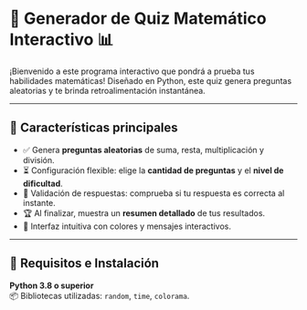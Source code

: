 # 🧮 Generador de Quiz Matemático Interactivo 📊

¡Bienvenido a este programa interactivo que pondrá a prueba tus habilidades matemáticas! Diseñado en Python, este quiz genera preguntas aleatorias y te brinda retroalimentación instantánea.

---

## 🚀 Características principales
- ✅ Genera **preguntas aleatorias** de suma, resta, multiplicación y división.
- ⏳ Configuración flexible: elige la **cantidad de preguntas** y el **nivel de dificultad**.
- 📝 Validación de respuestas: comprueba si tu respuesta es correcta al instante.
- 🏆 Al finalizar, muestra un **resumen detallado** de tus resultados.
- 🎨 Interfaz intuitiva con colores y mensajes interactivos.

---

## 🔧 Requisitos e Instalación
**Python 3.8 o superior**  
📦 Bibliotecas utilizadas: `random`, `time`, `colorama`.